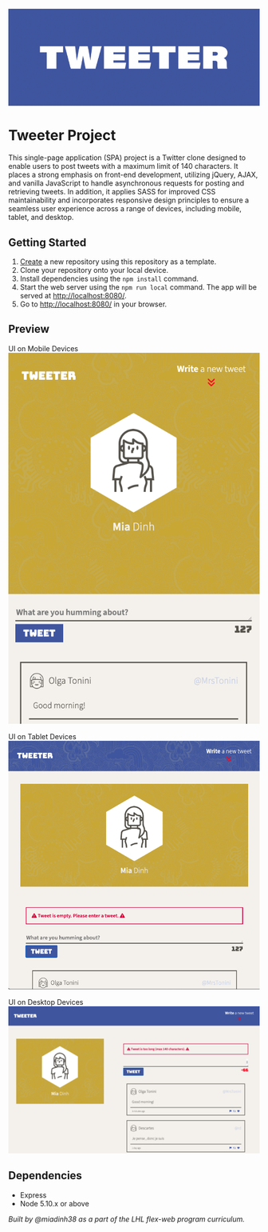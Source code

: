 ![Tweeter Logo](/assets/tweeter-logo.png)


# Tweeter Project

This single-page application (SPA) project is a Twitter clone designed to enable users to post tweets with a maximum limit of 140 characters. It places a strong emphasis on front-end development, utilizing jQuery, AJAX, and vanilla JavaScript to handle asynchronous requests for posting and retrieving tweets. In addition, it applies SASS for improved CSS maintainability and incorporates responsive design principles to ensure a seamless user experience across a range of devices, including mobile, tablet, and desktop.


## Getting Started

1. [Create](https://docs.github.com/en/repositories/creating-and-managing-repositories/creating-a-repository-from-a-template) a new repository using this repository as a template.
2. Clone your repository onto your local device.
3. Install dependencies using the `npm install` command.
3. Start the web server using the `npm run local` command. The app will be served at <http://localhost:8080/>.
4. Go to <http://localhost:8080/> in your browser.


## Preview

UI on Mobile Devices <br>
![UI on Mobile Devices](/assets/UI-mobile.png)

UI on Tablet Devices
![UI on Tablet Devices](/assets/UI-tablet.png)

UI on Desktop Devices
![UI on Desktop Devices](/assets/UI-desktop.png)


## Dependencies

- Express
- Node 5.10.x or above

*Built by @miadinh38 as a part of the LHL flex-web program curriculum.*

